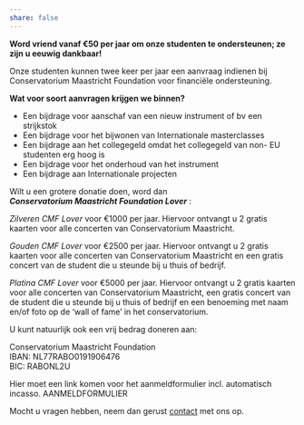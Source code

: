 ```yaml
---
share: false 
---
```

**Word vriend vanaf €50 per jaar om onze studenten te ondersteunen; ze zijn u eeuwig dankbaar!**

Onze studenten kunnen twee keer per jaar een aanvraag indienen bij
Conservatorium Maastricht Foundation voor financiële ondersteuning.

**Wat voor soort aanvragen krijgen we binnen?**

- Een bijdrage voor aanschaf van een nieuw instrument of bv een
strijkstok
- Een bijdrage voor het bijwonen van Internationale masterclasses
- Een bijdrage aan het collegegeld omdat het collegegeld van non-
EU studenten erg hoog is
- Een bijdrage voor het onderhoud van het instrument
- Een bijdrage aan Internationale projecten


Wilt u een grotere donatie doen, word dan <br>
***Conservatorium Maastricht Foundation Lover*** :

*Zilveren CMF Lover* voor €1000 per jaar. Hiervoor ontvangt u 2 gratis
kaarten voor alle concerten van Conservatorium Maastricht. <br>

*Gouden CMF Lover* voor €2500 per jaar. Hiervoor ontvangt u 2 gratis
kaarten voor alle concerten van Conservatorium Maastricht en een
gratis concert van de student die u steunde bij u thuis of bedrijf. <br>

*Platina CMF Lover* voor €5000 per jaar. Hiervoor ontvangt u 2 gratis
kaarten voor alle concerten van Conservatorium Maastricht, een gratis
concert van de student die u steunde bij u thuis of bedrijf en een
benoeming met naam en/of foto op de ‘wall of fame’ in het
conservatorium. 


U kunt natuurlijk ook een vrij bedrag doneren aan:<br>

Conservatorium Maastricht Foundation <br>
IBAN: NL77RABO0191906476 <br>
BIC: RABONL2U <br>

Hier moet een link komen voor het aanmeldformulier incl. automatisch
incasso. AANMELDFORMULIER

Mocht u vragen hebben, neem dan gerust [contact](/nl/contact) met ons op.

